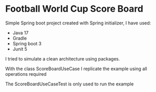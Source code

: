 # Football World Cup Score Board

Simple Spring boot project created with Spring initializer, I have used:

- Java 17
- Gradle
- Spring boot 3
- Junit 5

I tried to simulate a clean architecture using packages.

With the class ScoreBoardUseCase I replicate the example using all operations required 

The ScoreBoardUseCaseTest is only used to run the example